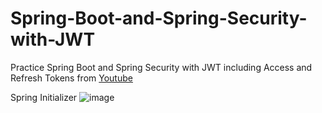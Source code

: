 # Spring-Boot-and-Spring-Security-with-JWT
Practice Spring Boot and Spring Security with JWT including Access and Refresh Tokens from 
[Youtube](https://www.youtube.com/watch?v=VVn9OG9nfH0)


Spring Initializer
![image](https://user-images.githubusercontent.com/78013523/153817519-eeac4a24-42df-4037-ba57-0ce98999c1ea.png)
